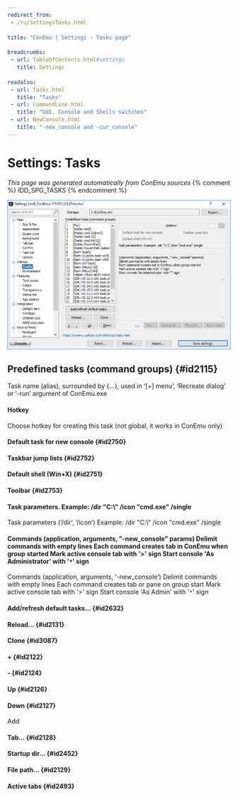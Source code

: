 ```yaml
---
redirect_from:
 - /ru/SettingsTasks.html

title: "ConEmu | Settings › Tasks page"

breadcrumbs:
 - url: TableOfContents.html#settings
   title: Settings

readalso:
 - url: Tasks.html
   title: "Tasks"
 - url: CommandLine.html
   title: "GUI, Console and Shells switches"
 - url: NewConsole.html
   title: "-new_console and -cur_console"
---
```


# Settings: Tasks

*This page was generated automatically from ConEmu sources*
{% comment %} IDD_SPG_TASKS {% endcomment %}

![ConEmu Settings: Tasks](/img/Settings-Tasks.png)



## Predefined tasks (command groups)  {#id2115}

Task name (alias), surrounded by {...}, used in ‘[+] menu’, ‘Recreate dialog’ or ‘-run’ argument of ConEmu.exe

#### Hotkey
Choose hotkey for creating this task (not global, it works in ConEmu only)

#### Default task for new console  {#id2750}


#### Taskbar jump lists  {#id2752}


#### Default shell (Win+X)  {#id2751}


#### Toolbar  {#id2753}


#### Task parameters. Example: /dir "C:\\" /icon "cmd.exe" /single
Task parameters (‘/dir’, ‘/icon’) Example: /dir "C:\\" /icon "cmd.exe" /single



#### Commands (application, arguments, "-new_console" params) Delimit commands with empty lines Each command creates tab in ConEmu when group started Mark active console tab with '>' sign Start console 'As Administrator' with '`*`' sign
Commands (application, arguments, ‘-new_console’) Delimit commands with empty lines Each command creates tab or pane on group start Mark active console tab with '>' sign Start console 'As Admin' with '`*`' sign

#### Add/refresh default tasks...  {#id2632}


#### Reload...  {#id2131}


#### Clone  {#id3087}


#### +  {#id2122}


#### -  {#id2124}


#### Up  {#id2126}


#### Down  {#id2127}


Add

#### Tab...  {#id2128}


#### Startup dir...  {#id2452}


#### File path...  {#id2129}


#### Active tabs  {#id2493}




